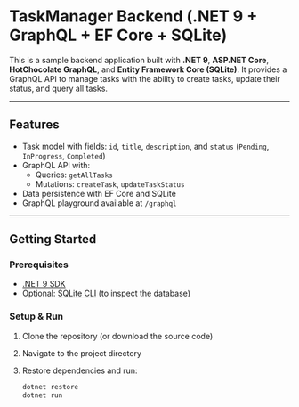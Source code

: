 # TaskManager Backend (.NET 9 + GraphQL + EF Core + SQLite)

This is a sample backend application built with **.NET 9**, **ASP.NET Core**, **HotChocolate GraphQL**, and **Entity Framework Core (SQLite)**. It provides a GraphQL API to manage tasks with the ability to create tasks, update their status, and query all tasks.

---

## Features

- Task model with fields: `id`, `title`, `description`, and `status` (`Pending`, `InProgress`, `Completed`)
- GraphQL API with:
  - Queries: `getAllTasks`
  - Mutations: `createTask`, `updateTaskStatus`
- Data persistence with EF Core and SQLite
- GraphQL playground available at `/graphql`

---

## Getting Started

### Prerequisites

- [.NET 9 SDK](https://dotnet.microsoft.com/en-us/download/dotnet/9.0)
- Optional: [SQLite CLI](https://sqlite.org/download.html) (to inspect the database)

### Setup & Run

1. Clone the repository (or download the source code)

2. Navigate to the project directory

3. Restore dependencies and run:

   ```bash
   dotnet restore
   dotnet run
